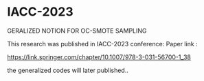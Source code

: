 # IACC-2023

GERALIZED NOTION FOR OC-SMOTE SAMPLING


This research was published in IACC-2023 conference: Paper link : 

https://link.springer.com/chapter/10.1007/978-3-031-56700-1_38


the generalized codes will later published..


